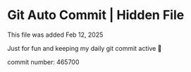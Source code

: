 # Git Auto Commit | Hidden File

This file was added Feb 12, 2025

Just for fun and keeping my daily git commit active 🤪

commit number: 465700
